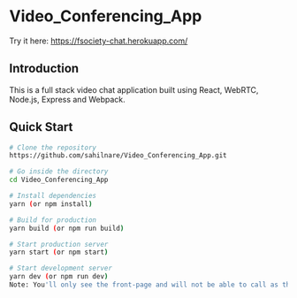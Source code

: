 # Video_Conferencing_App

Try it here: https://fsociety-chat.herokuapp.com/

## Introduction
This is a full stack video chat application built using React, WebRTC, Node.js, Express and Webpack.

## Quick Start

```bash
# Clone the repository
https://github.com/sahilnare/Video_Conferencing_App.git

# Go inside the directory
cd Video_Conferencing_App

# Install dependencies
yarn (or npm install)

# Build for production
yarn build (or npm run build)

# Start production server
yarn start (or npm start)

# Start development server
yarn dev (or npm run dev)
Note: You'll only see the front-page and will not be able to call as the server only serves built files.
```
